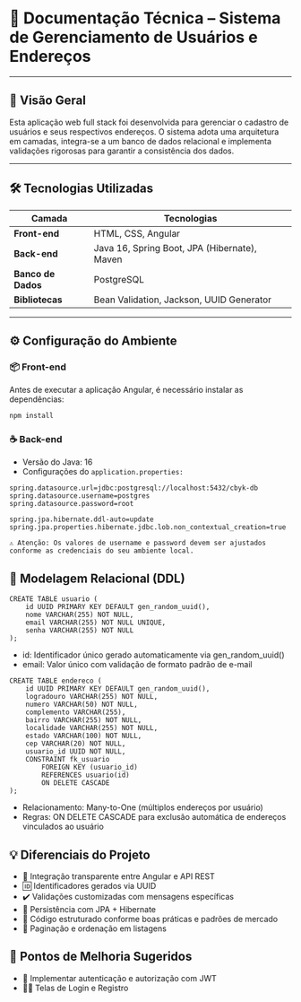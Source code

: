 # 📘 Documentação Técnica – Sistema de Gerenciamento de Usuários e Endereços

---

## 🧠 Visão Geral

Esta aplicação web full stack foi desenvolvida para gerenciar o cadastro de usuários e seus respectivos endereços. O sistema adota uma arquitetura em camadas, integra-se a um banco de dados relacional e implementa validações rigorosas para garantir a consistência dos dados.

---

## 🛠️ Tecnologias Utilizadas

| Camada              | Tecnologias                                                    |
|---------------------|----------------------------------------------------------------|
| **Front-end**       | HTML, CSS, Angular                                             |
| **Back-end**        | Java 16, Spring Boot, JPA (Hibernate), Maven                   |
| **Banco de Dados**  | PostgreSQL                                                     |
| **Bibliotecas**     | Bean Validation, Jackson, UUID Generator                       |

---

## ⚙️ Configuração do Ambiente

### 📦 Front-end

Antes de executar a aplicação Angular, é necessário instalar as dependências:

```bash
npm install
```

### ☕ Back-end
- Versão do Java: 16
- Configurações do ```application.properties:```
```
spring.datasource.url=jdbc:postgresql://localhost:5432/cbyk-db
spring.datasource.username=postgres
spring.datasource.password=root

spring.jpa.hibernate.ddl-auto=update
spring.jpa.properties.hibernate.jdbc.lob.non_contextual_creation=true
```

`⚠️ Atenção: Os valores de username e password devem ser ajustados conforme as credenciais do seu ambiente local.`

## 🧩 Modelagem Relacional (DDL)

```
CREATE TABLE usuario (
    id UUID PRIMARY KEY DEFAULT gen_random_uuid(),
    nome VARCHAR(255) NOT NULL,
    email VARCHAR(255) NOT NULL UNIQUE,
    senha VARCHAR(255) NOT NULL
);
```
- id: Identificador único gerado automaticamente via gen_random_uuid()
- email: Valor único com validação de formato padrão de e-mail

```
CREATE TABLE endereco (
    id UUID PRIMARY KEY DEFAULT gen_random_uuid(),
    logradouro VARCHAR(255) NOT NULL,
    numero VARCHAR(50) NOT NULL,
    complemento VARCHAR(255),
    bairro VARCHAR(255) NOT NULL,
    localidade VARCHAR(255) NOT NULL,
    estado VARCHAR(100) NOT NULL,
    cep VARCHAR(20) NOT NULL,
    usuario_id UUID NOT NULL,
    CONSTRAINT fk_usuario
        FOREIGN KEY (usuario_id)
        REFERENCES usuario(id)
        ON DELETE CASCADE
);
```
- Relacionamento: Many-to-One (múltiplos endereços por usuário)
- Regras: ON DELETE CASCADE para exclusão automática de endereços vinculados ao usuário

## 💡 Diferenciais do Projeto
- 🔗 Integração transparente entre Angular e API REST
- 🆔 Identificadores gerados via UUID
- ✔️ Validações customizadas com mensagens específicas
- 💾 Persistência com JPA + Hibernate
- 🧱 Código estruturado conforme boas práticas e padrões de mercado
- 📄 Paginação e ordenação em listagens

## 🚧 Pontos de Melhoria Sugeridos
- 🔐 Implementar autenticação e autorização com JWT
- 🧑‍💻 Telas de Login e Registro





